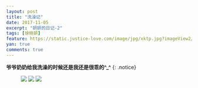 ```yaml
---
layout: post
title: "洗澡记"
date: 2017-11-05
excerpt: "妍妍的日记-2"
tags: [徐晓妍]
feature: https://static.justice-love.com/image/jpg/xktp.jpg?imageView2/1/w/1200/h/500
yan: true
comments: true
---
```


**爷爷奶奶给我洗澡的时候还是我还是很乖的^_^**
{: .notice}
<figure>
	<a href="{{ site.staticUrl }}/yanyan/image/IMG_1694.JPG"><img src="{{ site.staticUrl }}/yanyan/image/IMG_1694.JPG" /></a>
	<a href="{{ site.staticUrl }}/yanyan/image/IMG_1700.JPG"><img src="{{ site.staticUrl }}/yanyan/image/IMG_1700.JPG" /></a>
	<a href="{{ site.staticUrl }}/yanyan/image/IMG_1706.JPG"><img src="{{ site.staticUrl }}/yanyan/image/IMG_1706.JPG" /></a>
</figure>
